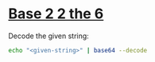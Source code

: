 # [Base 2 2 the 6](https://ctflearn.com/challenge/192)

Decode the given string:

```bash
echo "<given-string>" | base64 --decode
```
